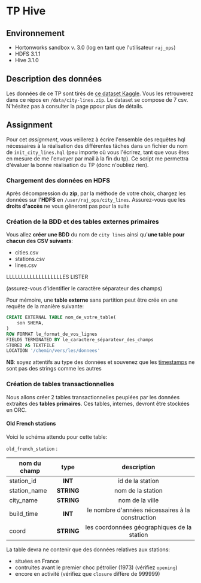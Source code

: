 # TP Hive

## Environnement
* Hortonworks sandbox v. 3.0 (log en tant que l'utilisateur `raj_ops`)
* HDFS 3.1.1
* Hive 3.1.0

## Description des données

Les données de ce TP sont tirés de [ce dataset Kaggle](https://www.kaggle.com/citylines/city-lines#cities.csv). Vous les retrouverez dans ce répos en `/data/city-lines.zip`. Le dataset se compose de 7 csv. N'hésitez pas à consulter la page ppour plus de détails. 

## Assignment

Pour cet *assignment*, vous veillerez à écrire l'ensemble des requêtes hql nécessaires à la réalisation des différentes tâches dans un fichier du nom de `init_city_lines.hql` (peu importe où vous l'écrirez, tant que vous êtes en mesure de me l'envoyer par mail à la fin du tp). Ce script me permettra d'évaluer la bonne réalisation du TP (donc n'oubliez rien).

### Chargement des données en HDFS

Après décompression du **zip**, par la méthode de votre choix, chargez les données sur l'**HDFS** en `/user/raj_ops/city_lines`. Assurez-vous que les **droits d'accès** ne vous gêneront pas pour la suite

### Création de la BDD et des tables externes primaires

Vous allez **créer une BDD** du nom de `city lines` ainsi qu'**une table pour chacun des CSV suivants**: 

* cities.csv
* stations.csv
* lines.csv

LLLLLLLLLLLLLLLLLLLES LISTER

(assurez-vous d'identifier le caractère séparateur des champs)

Pour mémoire, une **table externe** sans partition peut être crée en une requête de la manière suivante: 

```sql
CREATE EXTERNAL TABLE nom_de_votre_table(
	son SHEMA,
)
ROW FORMAT le_format_de_vos_lignes
FIELDS TERMINATED BY le_caractère_séparateur_des_champs
STORED AS TEXTFILE
LOCATION '/chemin/vers/les/donnees'
```

**NB**: soyez attentifs au type des données et souvenez que les [timestamps](https://cwiki.apache.org/confluence/display/Hive/LanguageManual+Types#LanguageManualTypes-timestamp) ne sont pas des strings comme les autres

### Création de tables transactionnelles

Nous allons créer 2 tables transactionnelles peuplées par les données extraites des **tables primaires**. Ces tables, internes, devront être stockées en ORC. 


#### Old French stations

Voici le schéma attendu pour cette table: 

`old_french_station` : 

| nom du champ | type            | description                                            | 
|--------------|:---------------:|:------------------------------------------------------:|
| station_id   | **INT**         | id de la station                                       |
| station_name | **STRING**      | nom de la station                                      |
| city_name    | **STRING**      | nom de la ville                                        |
| build_time   | **INT**         | le nombre d'années nécessaires à la construction       |
| coord        | **STRING**      | les coordonnées géographiques de la station            |


La table devra ne contenir que des données relatives aux stations:
* situées en France 
* contruites avant le premier choc pétrolier (1973) (vérifiez `opening`)
* encore en activité (vérifiez que `closure` diffère de 999999)

